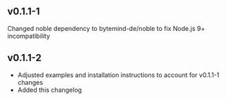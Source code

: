 ## v0.1.1-1
Changed noble dependency to bytemind-de/noble to fix Node.js 9+ incompatibility

## v0.1.1-2
* Adjusted examples and installation instructions to account for v0.1.1-1 changes
* Added this changelog
